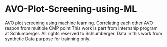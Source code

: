 # AVO-Plot-Screening-using-ML
AVO plot screening using machine learning. Correlating each other AVO respon from multiple CMP point
This work is part from internship program at Schlumberger. All rights reserved to Schlumberger.
Data in this work from synthetic Data purpose for trainning only. 
